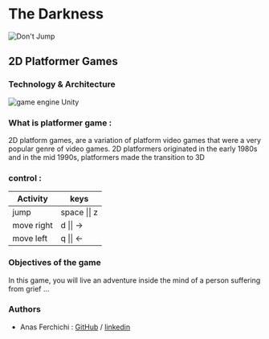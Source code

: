 # The Darkness
![Don't Jump](https://user-images.githubusercontent.com/91852763/197366217-2138a85e-4dac-480b-8025-b66250ba34a2.png)
## 2D Platformer Games
### Technology & Architecture
![game engine Unity](https://user-images.githubusercontent.com/91852763/199477894-edb50ee3-df8f-4a85-a7c6-3cc0f600c3d6.png)

### What is platformer game :
2D platform games, are a variation of platform video games that were a very popular genre of video games. 2D platformers originated in the early 1980s and in the mid 1990s, platformers made the transition to 3D

### control :
| Activity  | keys |
| ------------- | ------------- |
| jump | space \|\| z |
| move right | d \|\| -> |
| move left | q \|\| <- |

### Objectives of the game

In this game, you will live an adventure inside the mind of a person suffering from grief ...

### Authors
* Anas Ferchichi :  [GitHub](https://github.com/FerchichiXIII) /  [linkedin](https://www.linkedin.com/in/anas-ferchichi-7b9aa8230/)
